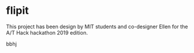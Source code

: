 # flipit
This project has been design by MIT students and co-designer Ellen for the A/T Hack hackathon 2019 edition.

bbhj
